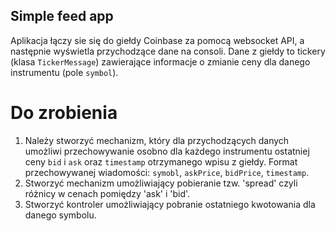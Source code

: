 ## Simple feed app
Aplikacja łączy sie się do giełdy Coinbase za pomocą websocket API, 
a następnie wyświetla przychodzące dane na consoli. Dane z giełdy to tickery (klasa `TickerMessage`) 
zawierające informacje o zmianie ceny dla danego instrumentu (pole `symbol`).


# Do zrobienia
1. Należy stworzyć mechanizm, który dla przychodzących danych umożliwi przechowywanie osobno
dla każdego instrumentu ostatniej ceny `bid` i `ask` oraz `timestamp` otrzymanego wpisu z giełdy.
Format przechowywanej wiadomości: `symobl`, `askPrice`, `bidPrice`, `timestamp`.
2. Stworzyć mechanizm umożliwiający pobieranie tzw. 'spread' czyli różnicy w cenach pomiędzy 'ask' i 'bid'.
3. Stworzyć kontroler umożliwiający pobranie ostatniego kwotowania dla danego symbolu.



